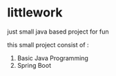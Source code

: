 # littlework
just small java based project for fun

this small project consist of : <br/>
1. Basic Java Programming <branch fundamental> <br/>
2. Spring Boot <branch spring-boot>
